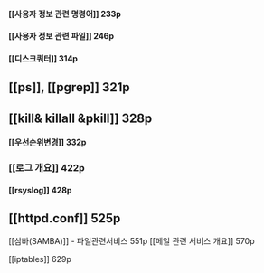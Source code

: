 #### [[사용자 정보 관련 명령어]] 233p
#### [[사용자 정보 관련 파일]] 246p
#### [[디스크쿼터]] 314p
## [[ps]], [[pgrep]] 321p
## [[kill& killall &pkill]] 328p
#### [[우선순위변경]] 332p






### [[로그 개요]] 422p
#### [[rsyslog]] 428p





## [[httpd.conf]] 525p
[[삼바(SAMBA)]] - 파일관련서비스 551p
[[메일 관련 서비스 개요]] 570p

[[iptables]] 629p
